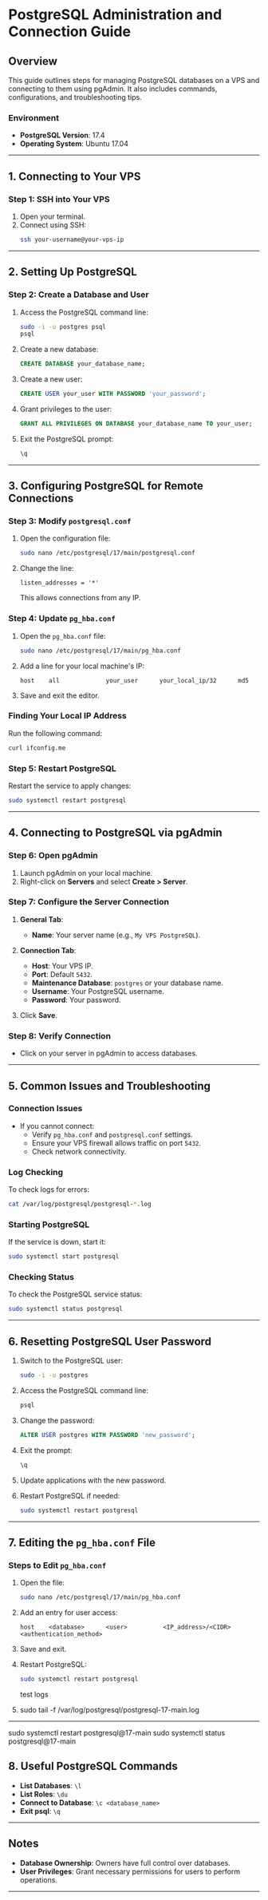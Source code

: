 
# PostgreSQL Administration and Connection Guide

## Overview
This guide outlines steps for managing PostgreSQL databases on a VPS and connecting to them using pgAdmin. It also includes commands, configurations, and troubleshooting tips.

### Environment
- **PostgreSQL Version**: 17.4
- **Operating System**: Ubuntu 17.04

---

## 1. Connecting to Your VPS

### Step 1: SSH into Your VPS
1. Open your terminal.
2. Connect using SSH:
   ```bash
   ssh your-username@your-vps-ip
   ```

---

## 2. Setting Up PostgreSQL

### Step 2: Create a Database and User
1. Access the PostgreSQL command line:
   ```bash
   sudo -i -u postgres psql
   psql
   ```
2. Create a new database:
   ```sql
   CREATE DATABASE your_database_name;
   ```
3. Create a new user:
   ```sql
   CREATE USER your_user WITH PASSWORD 'your_password';
   ```
4. Grant privileges to the user:
   ```sql
   GRANT ALL PRIVILEGES ON DATABASE your_database_name TO your_user;
   ```
5. Exit the PostgreSQL prompt:
   ```sql
   \q
   ```

---

## 3. Configuring PostgreSQL for Remote Connections

### Step 3: Modify `postgresql.conf`
1. Open the configuration file:
   ```bash
   sudo nano /etc/postgresql/17/main/postgresql.conf
   ```
2. Change the line:
   ```plaintext
   listen_addresses = '*'
   ```
   This allows connections from any IP.

### Step 4: Update `pg_hba.conf`
1. Open the `pg_hba.conf` file:
   ```bash
   sudo nano /etc/postgresql/17/main/pg_hba.conf
   ```
2. Add a line for your local machine's IP:
   ```plaintext
   host    all             your_user      your_local_ip/32      md5
   ```
3. Save and exit the editor.

### Finding Your Local IP Address
Run the following command:
```bash
curl ifconfig.me
```

### Step 5: Restart PostgreSQL
Restart the service to apply changes:
```bash
sudo systemctl restart postgresql
```

---

## 4. Connecting to PostgreSQL via pgAdmin

### Step 6: Open pgAdmin
1. Launch pgAdmin on your local machine.
2. Right-click on **Servers** and select **Create > Server**.

### Step 7: Configure the Server Connection
1. **General Tab**:
   - **Name**: Your server name (e.g., `My VPS PostgreSQL`).

2. **Connection Tab**:
   - **Host**: Your VPS IP.
   - **Port**: Default `5432`.
   - **Maintenance Database**: `postgres` or your database name.
   - **Username**: Your PostgreSQL username.
   - **Password**: Your password.

3. Click **Save**.

### Step 8: Verify Connection
- Click on your server in pgAdmin to access databases.

---

## 5. Common Issues and Troubleshooting

### Connection Issues
- If you cannot connect:
  - Verify `pg_hba.conf` and `postgresql.conf` settings.
  - Ensure your VPS firewall allows traffic on port `5432`.
  - Check network connectivity.

### Log Checking
To check logs for errors:
```bash
cat /var/log/postgresql/postgresql-*.log
```

### Starting PostgreSQL
If the service is down, start it:
```bash
sudo systemctl start postgresql
```

### Checking Status
To check the PostgreSQL service status:
```bash
sudo systemctl status postgresql
```

---

## 6. Resetting PostgreSQL User Password

1. Switch to the PostgreSQL user:
   ```bash
   sudo -i -u postgres
   ```

2. Access the PostgreSQL command line:
   ```bash
   psql
   ```

3. Change the password:
   ```sql
   ALTER USER postgres WITH PASSWORD 'new_password';
   ```

4. Exit the prompt:
   ```sql
   \q
   ```

5. Update applications with the new password.
6. Restart PostgreSQL if needed:
   ```bash
   sudo systemctl restart postgresql
   ```

---

## 7. Editing the `pg_hba.conf` File

### Steps to Edit `pg_hba.conf`
1. Open the file:
   ```bash
   sudo nano /etc/postgresql/17/main/pg_hba.conf
   ```

2. Add an entry for user access:
   ```plaintext
   host    <database>      <user>          <IP_address>/<CIDR>      <authentication_method>
   ```

3. Save and exit.

4. Restart PostgreSQL:
   ```bash
   sudo systemctl restart postgresql
   ```
   test logs
5. sudo tail -f /var/log/postgresql/postgresql-17-main.log
---

sudo systemctl restart postgresql@17-main
sudo systemctl status postgresql@17-main


## 8. Useful PostgreSQL Commands

- **List Databases**: `\l`
- **List Roles**: `\du`
- **Connect to Database**: `\c <database_name>`
- **Exit psql**: `\q`

---

## Notes
- **Database Ownership**: Owners have full control over databases.
- **User Privileges**: Grant necessary permissions for users to perform operations.

---

